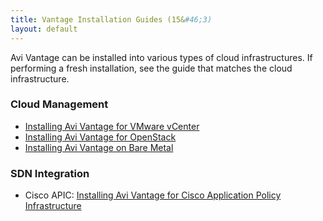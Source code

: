 ```yaml
---
title: Vantage Installation Guides (15&#46;3)
layout: default
---
```

Avi Vantage can be installed into various types of cloud infrastructures. If performing a fresh installation, see the guide that matches the cloud infrastructure.

### Cloud Management

* <a href="/docs/latest/deploying-avi-vantage-for-vmware-vcenter-2/">Installing Avi Vantage for VMware vCenter</a>
* <a href="/docs/latest/installing-avi-vantage-for-openstack-2/">Installing Avi Vantage for OpenStack</a>
* <a href="/docs/latest/installing-avi-vantage-on-bare-metal-2/">Installing Avi Vantage on Bare Metal</a> 

### SDN Integration

* Cisco APIC: <a href="/docs/latest/installing-avi-vantage-for-cisco-application-policy-infrastructure/">Installing Avi Vantage for Cisco Application Policy Infrastructure</a> 